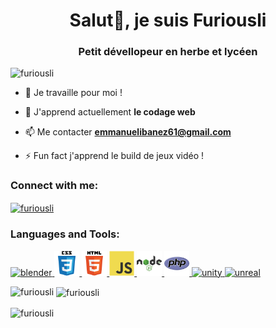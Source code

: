 <h1 align="center">Salut👋, je suis Furiousli</h1>
<h3 align="center">Petit dévellopeur en herbe et lycéen</h3>

<p align="left"> <img src="https://komarev.com/ghpvc/?username=furiousli&label=Nombre%20de%20vu&color=96a0a6&style=plastic" alt="furiousli" /> </p>

- 🔭 Je travaille pour moi ! 

- 🌱 J'apprend actuellement **le codage web**

- 📫 Me contacter **emmanuelibanez61@gmail.com**

- ⚡ Fun fact j'apprend le build de jeux vidéo !

<h3 align="left">Connect with me:</h3>
<p align="left">
<a href="https://discord.gg/furiousli" target="blank"><img align="center" src="https://raw.githubusercontent.com/rahuldkjain/github-profile-readme-generator/master/src/images/icons/Social/discord.svg" alt="furiousli" height="30" width="40" /></a>
</p>

<h3 align="left">Languages and Tools:</h3>
<p align="left"> <a href="https://www.blender.org/" target="_blank" rel="noreferrer"> <img src="https://download.blender.org/branding/community/blender_community_badge_white.svg" alt="blender" width="40" height="40"/> </a> <a href="https://www.w3schools.com/css/" target="_blank" rel="noreferrer"> <img src="https://raw.githubusercontent.com/devicons/devicon/master/icons/css3/css3-original-wordmark.svg" alt="css3" width="40" height="40"/> </a>   <a href="https://www.w3.org/html/" target="_blank" rel="noreferrer"> <img src="https://raw.githubusercontent.com/devicons/devicon/master/icons/html5/html5-original-wordmark.svg" alt="html5" width="40" height="40"/> </a>  <a href="https://developer.mozilla.org/en-US/docs/Web/JavaScript" target="_blank" rel="noreferrer"> <img src="https://raw.githubusercontent.com/devicons/devicon/master/icons/javascript/javascript-original.svg" alt="javascript" width="40" height="40"/> </a>  <a href="https://nodejs.org" target="_blank" rel="noreferrer"> <img src="https://raw.githubusercontent.com/devicons/devicon/master/icons/nodejs/nodejs-original-wordmark.svg" alt="nodejs" width="40" height="40"/> </a>  <a href="https://www.php.net" target="_blank" rel="noreferrer"> <img src="https://raw.githubusercontent.com/devicons/devicon/master/icons/php/php-original.svg" alt="php" width="40" height="40"/> </a> <a href="https://unity.com/" target="_blank" rel="noreferrer"> <img src="https://www.vectorlogo.zone/logos/unity3d/unity3d-icon.svg" alt="unity" width="40" height="40"/> </a> <a href="https://unrealengine.com/" target="_blank" rel="noreferrer"> <img src="https://raw.githubusercontent.com/kenangundogan/fontisto/036b7eca71aab1bef8e6a0518f7329f13ed62f6b/icons/svg/brand/unreal-engine.svg" alt="unreal" width="40" height="40"/> </a>  </p>

<p><img align="left" src="https://github-readme-stats.vercel.app/api/top-langs?username=furiousli&show_icons=true&theme=dark&locale=fr&layout=compact" alt="furiousli" /></p>

<p>&nbsp;<img align="center" src="https://github-readme-stats.vercel.app/api?username=furiousli&show_icons=true&theme=dark&locale=fr" alt="furiousli" /></p>

<p><img align="center" src="https://github-readme-streak-stats.herokuapp.com/?user=furiousli&theme=dark" alt="furiousli" /></p>
